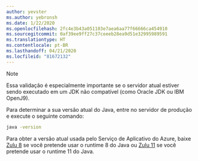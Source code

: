 ```yaml
---
author: yevster
ms.author: yebronsh
ms.date: 1/22/2020
ms.openlocfilehash: 2fc4e3b43a051103e7aea6aa77f66666ca454910
ms.sourcegitcommit: 0af39ee9ff27c37ceeeb28ea9d51e32995989591
ms.translationtype: HT
ms.contentlocale: pt-BR
ms.lasthandoff: 04/21/2020
ms.locfileid: "81672132"
---
```

<!-- Included in "### Switch to a supported platform" sections that have different (required) intro paragraphs. For example:

### Switch to a supported platform

App Service offers specific versions of Java SE. To ensure compatibility, migrate your application to one of the supported versions of in its current environment before you proceed with any of the remaining steps. Be sure to fully test the resulting configuration. Use the latest stable release of your Linux distribution in such tests.

-->

> [!NOTE]
> Essa validação é especialmente importante se o servidor atual estiver sendo executado em um JDK não compatível (como Oracle JDK ou IBM OpenJ9).

Para determinar a sua versão atual do Java, entre no servidor de produção e execute o seguinte comando:

```bash
java -version
```

Para obter a versão atual usada pelo Serviço de Aplicativo do Azure, baixe [Zulu 8](https://www.azul.com/downloads/azure-only/zulu/?&version=java-8-lts&architecture=x86-64-bit&package=jdk) se você pretende usar o runtime 8 do Java ou [Zulu 11](https://www.azul.com/downloads/azure-only/zulu/?&version=java-11-lts&architecture=x86-64-bit&package=jdk) se você pretende usar o runtime 11 do Java.

